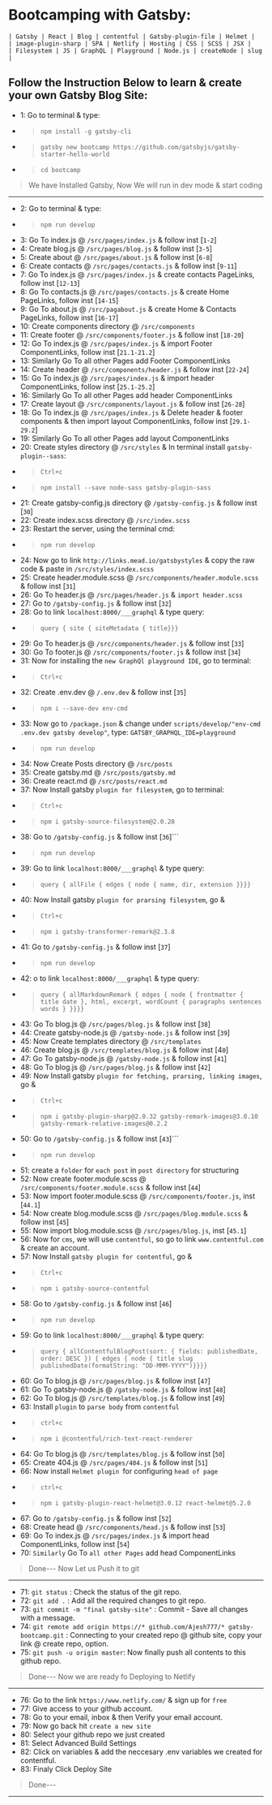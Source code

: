 # Bootcamping with Gatsby: 
```
| Gatsby | React | Blog | contentful | Gatsby-plugin-file | Helmet |
| image-plugin-sharp | SPA | Netlify | Hosting | CSS | SCSS | JSX |
| Filesystem | JS | GraphQL | Playground | Node.js | createNode | slug |
```
## Follow the Instruction Below to learn & create your own Gatsby Blog Site:

* 1: Go to terminal & type:
* >```npm install -g gatsby-cli```
* >```gatsby new bootcamp https://github.com/gatsbyjs/gatsby-starter-hello-world```
* >```cd bootcamp```
>We have Installed Gatsby, Now We will run in dev mode & start coding
---
* 2: Go to terminal & type:
* >```npm run develop```
* 3: Go To index.js @ ```/src/pages/index.js``` & follow inst [```1-2```]
* 4: Create blog.js @ ```/src/pages/blog.js``` & follow inst [```3-5```]
* 5: Create about @ ```/src/pages/about.js``` & follow inst [```6-8```]
* 6: Create contacts @ ```/src/pages/contacts.js``` & follow inst [```9-11```]
* 7: Go To index.js @ ```/src/pages/index.js``` & create contacts PageLinks, follow inst [```12-13```]
* 8: Go To contacts.js @ ```/src/pages/contacts.js``` & create Home PageLinks, follow inst [```14-15```]
* 9: Go To about.js @ ```/src/pagabout.js``` & create Home & Contacts PageLinks, follow inst [```16-17```]
* 10: Create components directory @ ```/src/components```
* 11: Create footer @ ```/src/components/footer.js``` & follow inst [```18-20```]
* 12: Go To index.js @ ```/src/pages/index.js``` & import Footer ComponentLinks, follow inst [```21.1-21.2```]
* 13: Similarly Go To all other Pages add Footer ComponentLinks
* 14: Create header @ ```/src/components/header.js``` & follow inst [```22-24```]
* 15: Go To index.js @ ```/src/pages/index.js``` & import header ComponentLinks, follow inst [```25.1-25.2```]
* 16: Similarly Go To all other Pages add header ComponentLinks
* 17: Create layout @ ```/src/components/layout.js``` & follow inst [```26-28```]
* 18: Go To index.js @ ```/src/pages/index.js``` & Delete header & footer components & then import layout ComponentLinks, follow inst [```29.1-29.2```]
* 19: Similarly Go To all other Pages add layout ComponentLinks
* 20: Create styles directory @ ```/src/styles``` & In terminal install ```gatsby-plugin--sass```:
* >```Ctrl+c```
* >```npm install --save node-sass gatsby-plugin-sass```
* 21: Create gatsby-config.js directory @ ```/gatsby-config.js``` & follow inst [```30```]
* 22: Create index.scss directory @ ```/src/index.scss```
* 23: Restart the server, using the terminal cmd:
* >```npm run develop```
* 24: Now go to link ```http://links.mead.io/gatsbystyles``` & copy the raw code & paste in ```/src/styles/index.scss```
* 25: Create header.module.scss @ ```/src/components/header.module.scss``` & follow inst [```31```]
* 26: Go To header.js @ ```/src/pages/header.js``` & ```import header.scss```
* 27: Go to ```/gatsby-config.js``` & follow inst [```32```]
* 28: Go to link ```localhost:8000/___graphql``` & type query:
* >```query { site { siteMetadata { title}}}```
* 29: Go To header.js @ ```/src/components/header.js``` & follow inst [```33```]
* 30: Go To footer.js @ ```/src/components/footer.js``` & follow inst [```34```]
* 31: Now for installing the ```new GraphQl playground IDE```, go to terminal:
* >```Ctrl+c```
* 32: Create .env.dev @ ```/.env.dev``` & follow inst [```35```]
* >```npm i --save-dev env-cmd```
* 33: Now go to ```/package.json``` & change under ```scripts/develop/"env-cmd .env.dev gatsby develop"```, type: ```GATSBY_GRAPHQL_IDE=playground```
* >```npm run develop```
* 34: Now Create Posts directory @ ```/src/posts```
* 35: Create gatsby.md @ ```/src/posts/gatsby.md```
* 36: Create react.md @ ```/src/posts/react.md```
* 37: Now Install gatsby ```plugin for filesystem```, go to terminal:
* >```Ctrl+c```
* >```npm i gatsby-source-filesystem@2.0.28```
* 38: Go to ```/gatsby-config.js``` & follow inst [```36```]```
* >```npm run develop```
* 39: Go to link ```localhost:8000/___graphql``` & type query:
* >```query { allFile { edges { node { name, dir, extension }}}}```
* 40: Now Install gatsby ```plugin for prarsing filesystem```, go &
* >```Ctrl+c```
* >```npm i gatsby-transformer-remark@2.3.8```
* 41: Go to ```/gatsby-config.js``` & follow inst [```37```]
* >```npm run develop```
* 42: o to link ```localhost:8000/___graphql``` & type query:
* >```query { allMarkdownRemark { edges { node { frontmatter { title date }, html, excerpt, wordCount { paragraphs sentences words } }}}}```
* 43: Go To blog.js @ ```/src/pages/blog.js``` & follow inst [```38```]
* 44: Create gatsby-node.js @ ```/gatsby-node.js``` & follow inst [```39```]
* 45: Now Create templates directory @ ```/src/templates```
* 46: Create blog.js @ ```/src/templates/blog.js``` & follow inst [4```0```]
* 47: Go To gatsby-node.js @ ```/gatsby-node.js``` & follow inst [```41```]
* 48: Go To blog.js @ ```/src/pages/blog.js``` & follow inst [```42```]
* 49: Now Install gatsby ```plugin for fetching, prarsing, linking images```, go &
* >```Ctrl+c```
* >```npm i gatsby-plugin-sharp@2.0.32 gatsby-remark-images@3.0.10 gatsby-remark-relative-images@0.2.2```
* 50: Go to ```/gatsby-config.js``` & follow inst [```43```]```
* >```npm run develop```
* 51: create a ```folder``` for ```each post``` in ```post directory``` for structuring
* 52: Now create footer.module.scss @ ```/src/components/footer.module.scss``` & follow inst [```44```]
* 53: Now import footer.module.scss @ ```/src/components/footer.js```, inst [```44.1```]
* 54: Now create blog.module.scss @ ```/src/pages/blog.module.scss``` & follow inst [```45```]
* 55: Now import blog.module.scss @ ```/src/pages/blog.js```, inst [```45.1```]
* 56: Now for ```cms```, we will use ```contentful```, so go to link ```www.contentful.com``` & create an account.
* 57: Now Install ```gatsby plugin for contentful```, go &
* >```Ctrl+c```
* >```npm i gatsby-source-contentful```
* 58: Go to ```/gatsby-config.js``` & follow inst [```46```]
* >```npm run develop```
* 59: Go to link ```localhost:8000/___graphql``` & type query:
* >```query { allContentfulBlogPost(sort: { fields: publishedDate, order: DESC }) { edges { node { title slug publishedDate(formatString: "DD-MMM-YYYY")}}}}```
* 60: Go To blog.js @ ```/src/pages/blog.js``` & follow inst [```47```]
* 61: Go To gatsby-node.js @ ```/gatsby-node.js``` & follow inst [```48```]
* 62: Go To blog.js @ ```/src/templates/blog.js``` & follow inst [```49```]
* 63: Install ```plugin``` to ```parse body``` from ```contentful```
* >```ctrl+c```
* >```npm i @contentful/rich-text-react-renderer```
* 64: Go To blog.js @ ```/src/templates/blog.js``` & follow inst [```50```]
* 65: Create 404.js @ ```/src/pages/404.js``` & follow inst [```51```]
* 66: Now install ```Helmet plugin ```for configuring ```head of page```
* >```ctrl+c```
* >```npm i gatsby-plugin-react-helmet@3.0.12 react-helmet@5.2.0```
* 67: Go to ```/gatsby-config.js``` & follow inst [```52```]
* 68: Create head @ ```/src/components/head.js``` & follow inst [```53```]
* 69: Go To index.js @ ```/src/pages/index.js``` & import head ComponentLinks, follow inst [```54```]
* 70: ```Similarly``` Go To ```all other Pages``` add head ComponentLinks
>Done--- Now Let us Push it to git
---
* 71: ```git status``` : Check the status of the git repo.
* 72: ```git add .``` : Add all the required changes to git repo.
* 73: ```git commit -m "final gatsby-site"``` : Commit - Save all changes with a message.
* 74: ```git remote add origin https://* github.com/Ajesh777/* gatsby-bootcamp.git``` : Connecting to your created repo @ github site, copy your link @ create repo, option.
* 75: ```git push -u origin master```: Now finally push all contents to this github repo.
>Done--- Now we are ready fo Deploying to Netlify
---
* 76: Go to the link ```https://www.netlify.com/``` & sign up for ```free```
* 77: Give access to your github account.
* 78: Go to your email, inbox & then Verify your email account.
* 79: Now go back hit ```create a new site```
* 80: Select your github repo we just created
* 81: Select Advanced Build Settings
* 82: Click on variables & add the neccesary .env variables we created for contentful.
* 83: Finaly Click Deploy Site
>Done---
---
